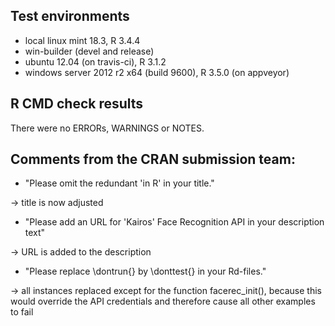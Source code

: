 ## Test environments
* local linux mint 18.3, R 3.4.4
* win-builder (devel and release)
* ubuntu 12.04 (on travis-ci), R 3.1.2
* windows server 2012 r2 x64 (build 9600), R 3.5.0 (on appveyor)

## R CMD check results

There were no ERRORs, WARNINGS or NOTES.

## Comments from the CRAN submission team:

- "Please omit the redundant 'in R' in your title." 

-> title is now adjusted

- "Please add an URL for 'Kairos' Face Recognition API in your description text" 

-> URL is added to the description

- "Please replace \dontrun{} by \donttest{} in your Rd-files." 

-> all instances replaced except for the function facerec_init(), because this would
override the API credentials and therefore cause all other examples to fail
